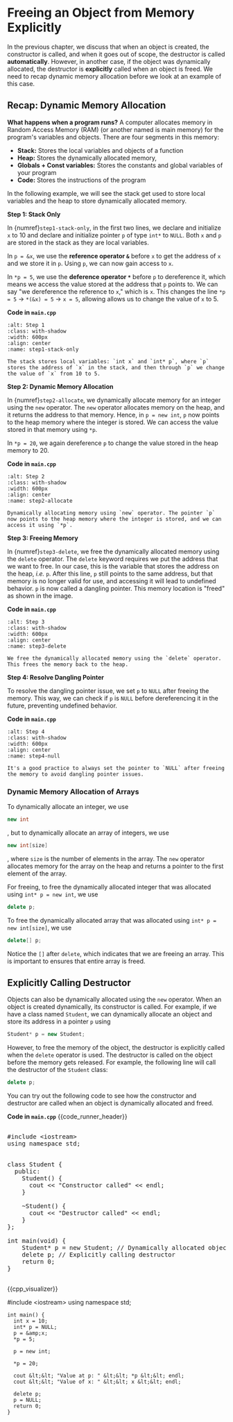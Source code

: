 # Freeing an Object from Memory Explicitly

In the previous chapter, we discuss that when an object is created, the constructor is called, and when it goes out of scope, the destructor is called **automatically**. However, in another case, if the object was dynamically allocated, the destructor is **explicitly** called when an object is freed. We need to recap dynamic memory allocation before we look at an example of this case.

## Recap: Dynamic Memory Allocation

**What happens when a program runs?** A computer allocates memory in Random Access Memory (RAM) (or another named is main memory) for the program's variables and objects. There are four segments in this memory: 
* **Stack:** Stores the local variables and objects of a function
* **Heap:** Stores the dynamically allocated memory, 
* **Globals + Const variables:** Stores the constants and global variables of your program
* **Code:** Stores the instructions of the program
  
In the following example, we will see the stack get used to store local variables and the heap to store dynamically allocated memory.

**Step 1: Stack Only**

In {numref}`step1-stack-only`, in the first two lines, we declare and initialize `x` to 10 and declare and initialize pointer `p` of type `int*` to `NULL`. Both `x` and `p` are stored in the stack as they are local variables. 

In `p = &x`, we use the **reference operator `&`** before `x` to get the address of `x` and we store it in `p`. Using `p`, we can now gain access to `x`.

In `*p = 5`, we use the **deference operator `*`** before `p` to dereference it, which means we access the value stored at the address that `p` points to. We can say "we dereference the reference to `x`," which is `x`. This changes the line `*p = 5` $\rightarrow$ `*(&x) = 5` $\rightarrow$ `x = 5`, allowing allows us to change the value of `x` to 5.

**Code in `main.cpp`**
```{figure} ./images/step1-stack-only.png
:alt: Step 1
:class: with-shadow
:width: 600px
:align: center
:name: step1-stack-only

The stack stores local variables: `int x` and `int* p`, where `p` stores the address of `x` in the stack, and then through `p` we change the value of `x` from 10 to 5. 
```

**Step 2: Dynamic Memory Allocation**

In {numref}`step2-allocate`, we dynamically allocate memory for an integer using the `new` operator. The `new` operator allocates memory on the heap, and it returns the address to that memory. Hence, in `p = new int`, `p` now points to the heap memory where the integer is stored. We can access the value stored in that memory using `*p`.

In `*p = 20`, we again dereference `p` to change the value stored in the heap memory to 20.

**Code in `main.cpp`**
```{figure} ./images/step2-allocate.png
:alt: Step 2
:class: with-shadow
:width: 600px
:align: center
:name: step2-allocate

Dynamically allocating memory using `new` operator. The pointer `p` now points to the heap memory where the integer is stored, and we can access it using `*p`.
```

**Step 3: Freeing Memory**

In {numref}`step3-delete`, we free the dynamically allocated memory using the `delete` operator. The `delete` keyword requires we put the address that we want to free. In our case, this is the variable that stores the address on the heap, *i.e.* `p`. After this line, `p` still points to the same address, but that memory is no longer valid for use, and accessing it will lead to undefined behavior. `p` is now called a dangling pointer. This memory location is "freed" as shown in the image.

**Code in `main.cpp`**
```{figure} ./images/step3-delete.png
:alt: Step 3
:class: with-shadow
:width: 600px
:align: center
:name: step3-delete

We free the dynamically allocated memory using the `delete` operator. This frees the memory back to the heap. 
```

**Step 4: Resolve Dangling Pointer**

To resolve the dangling pointer issue, we set `p` to `NULL` after freeing the memory. This way, we can check if `p` is `NULL` before dereferencing it in the future, preventing undefined behavior.

**Code in `main.cpp`**
```{figure} ./images/step4-null.png
:alt: Step 4
:class: with-shadow
:width: 600px
:align: center
:name: step4-null

It's a good practice to always set the pointer to `NULL` after freeing the memory to avoid dangling pointer issues.
```

### Dynamic Memory Allocation of Arrays

To dynamically allocate an integer, we use 

```cpp
new int
```

, but to dynamically allocate an array of integers, we use 

```cpp
new int[size]
```

, where `size` is the number of elements in the array. The `new` operator allocates memory for the array on the heap and returns a pointer to the first element of the array.

For freeing, to free the dynamically allocated integer that was allocated using `int* p = new int`, we use 

```cpp
delete p;
```

To free the dynamically allocated array that was allocated using `int* p = new int[size]`, we use 

```cpp
delete[] p;
```

Notice the `[]` after `delete`, which indicates that we are freeing an array. This is important to ensures that entire array is freed.

## Explicitly Calling Destructor

Objects can also be dynamically allocated using the `new` operator. When an object is created dynamically, its constructor is called. For example, if we have a class named `Student`, we can dynamically allocate an object and store its address in a pointer `p` using 

```cpp
Student* p = new Student;
```

However, to free the memory of the object, the destructor is explicitly called when the `delete` operator is used. The destructor is called on the object before the memory gets released. For example, the following line will call the destructor of the `Student` class:

```cpp
delete p;
```

You can try out the following code to see how the constructor and destructor are called when an object is dynamically allocated and freed.


**Code in `main.cpp`**
{{code_runner_header}}
<pre class="code-runner-wrapper">
<code-runner language="cpp" output="Constructor called
Destructor called">
&#35;include &lt;iostream&gt;
using namespace std;
<br>
class Student {
  public:
    Student() {
      cout << "Constructor called" << endl;
    }
    
    ~Student() {
      cout << "Destructor called" << endl;
    }
};

int main(void) {
    Student* p = new Student; // Dynamically allocated object
    delete p; // Explicitly calling destructor
    return 0;
}
</code-runner>
</pre>

{{cpp_visualizer}}
 <c-visualizer example="1" lang="cpp">
    <script type="application/json" data-kind="annotation">
      {
      "annotation": { 
        "5": "Define integer variable x = 10", 
        "6": "Define pointer p and initialize to NULL", 
        "7": "Make p point to the address of x", 
        "8": "Modify the value of x through pointer p (x = 5)", 
        "10": "Allocate a new int on the heap", 
        "12": "Assign value 20 to the heap-allocated int", 
        "14": "Print the value stored at p (*p)", 
        "15": "Print the value of x", 
        "17": "Free the heap memory", 
        "18": "Set pointer p to NULL to avoid dangling pointer"
      },
      "folds": [{ "start": 13, "end": 16 }]
    }
    </script>

   #include &lt;iostream&gt;
    using namespace std;

    int main() {
      int x = 10;
      int* p = NULL;
      p = &amp;x;
      *p = 5;

      p = new int;

      *p = 20;

      cout &lt;&lt; "Value at p: " &lt;&lt; *p &lt;&lt; endl;
      cout &lt;&lt; "Value of x: " &lt;&lt; x &lt;&lt; endl;

      delete p;
      p = NULL;
      return 0;
    }
  </c-visualizer>



